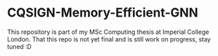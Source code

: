 # CQSIGN-Memory-Efficient-GNN
This repository is part of my MSc Computing thesis at Imperial College London. That this repo is not yet final and is still work on progress, stay tuned :D
